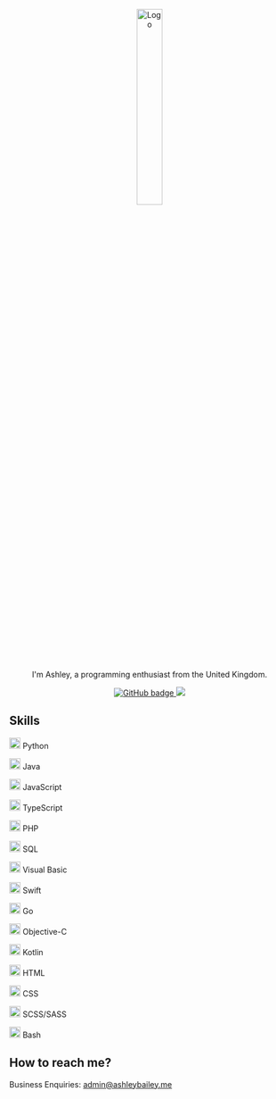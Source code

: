 <p align="center"><img width="30%" src="https://avatars.githubusercontent.com/u/16636012?v=4" alt="Logo" /></p>

<p align="center">I'm Ashley, a programming enthusiast from the United Kingdom.</p>

<p align="center">
  <a href="https://github.com/realashleybailey?tab=followers">
    <img src="https://img.shields.io/github/followers/realashleybailey?style=for-the-badge" alt="GitHub badge" />
  </a>
  <a href="https://youtube.com/c/AshleyBaileyOfficial?sub_confirmation=1">
    <img src="https://img.shields.io/youtube/channel/subscribers/UC_aE0rQ1_9rsTo4Iwb2rbwQ?style=for-the-badge" />
  </a>
</p>

## Skills

<img width="20" src="https://external-content.duckduckgo.com/iu/?u=https%3A%2F%2Flogos-download.com%2Fwp-content%2Fuploads%2F2016%2F10%2FPython_logo_icon.png&f=1&nofb=1" /> Python

<img width="20" src="https://brandslogos.com/wp-content/uploads/thumbs/java-logo-vector-1.svg" /> Java

<img width="20" src="https://upload.wikimedia.org/wikipedia/commons/thumb/6/6a/JavaScript-logo.png/800px-JavaScript-logo.png" /> JavaScript

<img width="20" src="https://upload.wikimedia.org/wikipedia/commons/thumb/4/4c/Typescript_logo_2020.svg/640px-Typescript_logo_2020.svg.png"> TypeScript

<img width="20" src="https://upload.wikimedia.org/wikipedia/commons/thumb/2/27/PHP-logo.svg/640px-PHP-logo.svg.png" /> PHP

<img width="20" src="https://external-content.duckduckgo.com/iu/?u=https%3A%2F%2Fplatform-user-uploads.s3.amazonaws.com%2Fblog%2Fcategory%2Flogo%2F60%2Fsql.png&f=1&nofb=1" /> SQL

<img width="20" src="https://upload.wikimedia.org/wikipedia/commons/thumb/4/40/VB.NET_Logo.svg/2048px-VB.NET_Logo.svg.png" /> Visual Basic

<img width="20" src="https://cdn.freebiesupply.com/logos/large/2x/swift-15-logo-svg-vector.svg" /> Swift

<img width="20" src="https://go.dev/blog/go-brand/Go-Logo/PNG/Go-Logo_Blue.png" /> Go

<img width="20" src="https://seeklogo.com/images/O/objective-c-logo-81746870EF-seeklogo.com.png" /> Objective-C

<img width="20" src="https://upload.wikimedia.org/wikipedia/commons/7/74/Kotlin_Icon.png" /> Kotlin

<img width="20" src="https://upload.wikimedia.org/wikipedia/commons/thumb/6/61/HTML5_logo_and_wordmark.svg/640px-HTML5_logo_and_wordmark.svg.png" /> HTML

<img width="20" src="https://upload.wikimedia.org/wikipedia/commons/thumb/d/d5/CSS3_logo_and_wordmark.svg/1200px-CSS3_logo_and_wordmark.svg.png" /> CSS

<img width="20" src="https://cdn.freebiesupply.com/logos/thumbs/2x/sass-1-logo.png" /> SCSS/SASS

<img width="20" src="https://upload.wikimedia.org/wikipedia/commons/thumb/4/4b/Bash_Logo_Colored.svg/2048px-Bash_Logo_Colored.svg.png" /> Bash

## How to reach me?
Business Enquiries: admin@ashleybailey.me
